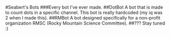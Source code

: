 #Seabert's Bots
###Every bot I've ever made.
##DotBot
A bot that is made to count dots in a specific channel. This bot is really hardcoded (my iq was 2 when I made this).
##RMBot
A bot designed specifically for a non-profit organization RMSC (Rocky Mountain Science Committee).
##???
Stay tuned :)
